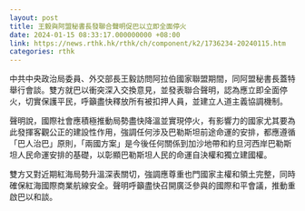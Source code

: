 ```yaml
---
layout: post
title: 王毅與阿盟秘書長發聯合聲明促巴以立即全面停火
date: 2024-01-15 08:33:17.000000000 +08:00
link: https://news.rthk.hk/rthk/ch/component/k2/1736234-20240115.htm
categories: rthk
---
```


中共中央政治局委員、外交部長王毅訪問阿拉伯國家聯盟期間，同阿盟秘書長蓋特舉行會談。雙方就巴以衝突深入交換意見，並發表聯合聲明，認為應立即全面停火，切實保護平民，呼籲盡快釋放所有被扣押人員，並建立人道主義協調機制。

聲明說，國際社會應積極推動局勢盡快降溫並實現停火，有影響力的國家尤其要為此發揮客觀公正的建設性作用，強調任何涉及巴勒斯坦前途命運的安排，都應遵循「巴人治巴」原則，「兩國方案」是今後任何關係到加沙地帶和約旦河西岸巴勒斯坦人民命運安排的基礎，以彰顯巴勒斯坦人民的命運自決權和獨立建國權。

雙方又對近期紅海局勢升溫深表關切，強調應尊重也門國家主權和領土完整，同時確保紅海國際商業航線安全。聲明呼籲盡快召開廣泛參與的國際和平會議，推動重啟巴以和談。
